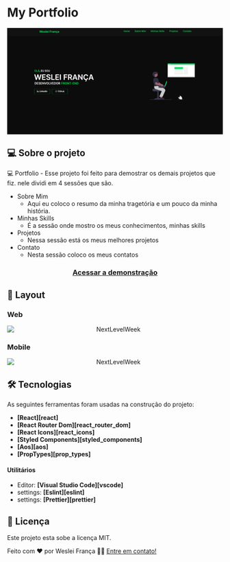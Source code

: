 # My Portfolio 

<div align="center" style="display: flex; flex-start; justify-content:"center;">
   <img alt="ImagePortifolio"  src="./src/assets/Img-HomePage.png" width="100%" margin"15px">
</div>


## 💻 Sobre o projeto

 💻 Portfolio - Esse projeto foi feito para demostrar os demais projetos que fiz. nele dividi em 4 sessões que são.

- Sobre Mim 
     - Aqui eu coloco o resumo da minha tragetória e um pouco da minha história.
- Minhas Skills
    - É a sessão onde mostro os meus conhecimentos, minhas skills
- Projetos
    - Nessa sessão está os meus melhores projetos
- Contato 
    - Nesta sessão coloco os meus contatos
    
    
 <h3 align="center">
    <a href="https://my-portifolio-ac1qa2hss-wesleipossidonio.vercel.app/">Acessar a demonstração</a>
<h3 >

## 🎨 Layout

### Web

<p align="center" style="display: flex; align-items: flex-start; justify-content: center;">
  <img alt="NextLevelWeek" title="#NextLevelWeek" src="https://media.giphy.com/media/3PbPTqnx7Xx8Tp2MAq/giphy.gif" width="100%">
</p>

### Mobile

<p align="center" style="display: flex; align-items: flex-start; justify-content: center;">
  <img alt="NextLevelWeek" title="#NextLevelWeek" src="https://media.giphy.com/media/gLmNmVoRRRkMmQiKzr/giphy.gif" width="100%">
</p>

## 🛠 Tecnologias

As seguintes ferramentas foram usadas na construção do projeto:

- **[React][react]**
- **[React Router Dom][react_router_dom]**
- **[React Icons][react_icons]**
- **[Styled Components][styled_components]**
- **[Aos][aos]**
- **[PropTypes][prop_types]**

#### **Utilitários**

- Editor: **[Visual Studio Code][vscode]**
- settings: **[Eslint][eslint]**
- settings: **[Prettier][prettier]**


## 📝 Licença

Este projeto esta sobe a licença MIT.

Feito com ❤️ por Weslei França 👋🏽 [Entre em contato!](https://github.com/WesleiPossidonio)
